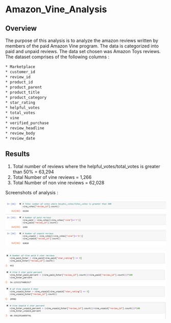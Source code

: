 # Amazon_Vine_Analysis

## Overview 

The purpose of this analysis is to analyze the amazon reviews written by members of the paid Amazon Vine program. The data is categorized into paid and unpaid reviews. The data set chosen was Amazon Toys reviews. The dataset comprises of the following columns :

    * Marketplace
    * customer_id
    * review_id
    * product_id
    * product_parent
    * product_title
    * product_category
    * star_rating
    * helpful_votes
    * total_votes
    * vine
    * verified_purchase
    * review_headline
    * review_body
    * review_date

## Results

1) Total number of reviews where the helpful_votes/total_votes is greater than 50% =  63,294
2) Total Number of vine reviews = 1,266
3) Total Number of non vine reviews = 62,028

Screenshots of analysis :

![Number of records](https://github.com/surchand30/Amazon_Vine_Analysis/blob/main/images/Number%20of%20records.PNG)

![5 star rating analysis](https://github.com/surchand30/Amazon_Vine_Analysis/blob/main/images/5%20Star%20reviews%20analysis.PNG)
